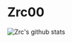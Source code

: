 # Zrc00

![Zrc's github stats](https://github-readme-stats.vercel.app/api?username=Zrc00&show_icons=true&theme=vue)


